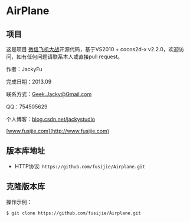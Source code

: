 # AirPlane


## 项目

这是项目 [微信飞机大战](https://github.com/fusijie/Airplane)开源代码，基于VS2010 + cocos2d-x v2.2.0，欢迎访问，如有任何问题请联系本人或直接pull request。

作者：JackyFu

完成日期：2013.09

联系方式：Geek.Jacky@Gmail.com

QQ：754505629

个人博客：[blog.csdn.net/jackystudio](http://blog.csdn.net/jackystudio) 

[www.fusijie.com](http://www.fusijie.com)

## 版本库地址

* HTTP协议: `https://github.com/fusijie/Airplane.git` 

## 克隆版本库

操作示例：

    $ git clone https://github.com/fusijie/Airplane.git
